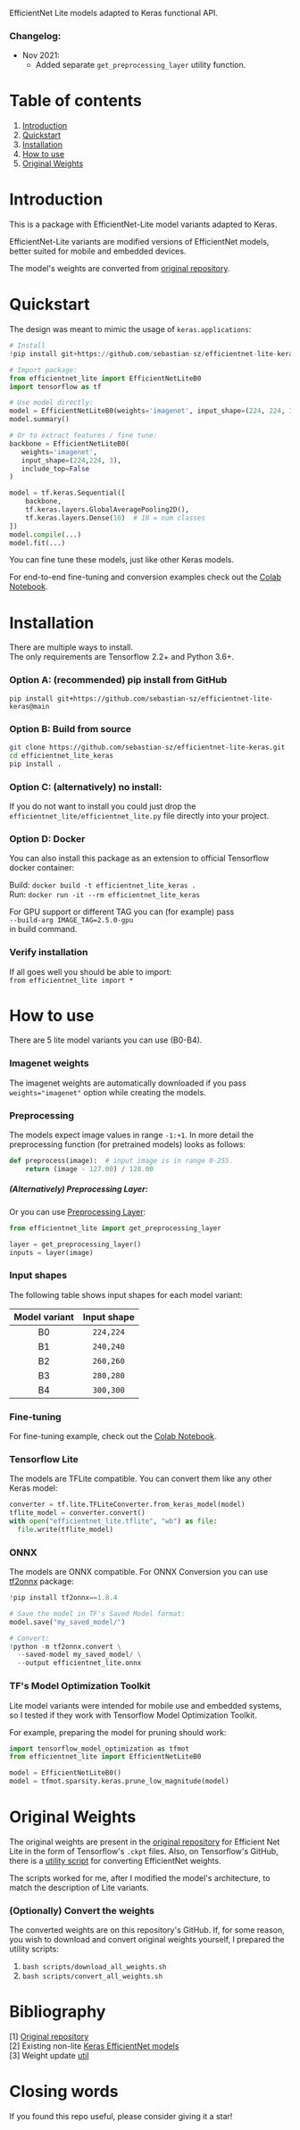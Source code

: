 EfficientNet Lite models adapted to Keras functional API.

### Changelog:
* Nov 2021:
  * Added separate `get_preprocessing_layer` utility function.

# Table of contents
1. [Introduction](https://github.com/sebastian-sz/efficientnet-lite-keras#introduction)
2. [Quickstart](https://github.com/sebastian-sz/efficientnet-lite-keras#quickstart)
3. [Installation](https://github.com/sebastian-sz/efficientnet-lite-keras#installation)
4. [How to use](https://github.com/sebastian-sz/efficientnet-lite-keras#how-to-use)
5. [Original Weights](https://github.com/sebastian-sz/efficientnet-lite-keras#original-weights)

# Introduction
This is a package with EfficientNet-Lite model variants adapted to Keras.  

EfficientNet-Lite variants are modified versions of EfficientNet models, better suited for mobile and embedded devices.   

The model's weights are converted from [original repository](https://github.com/tensorflow/tpu/blob/master/models/official/efficientnet/lite/).

# Quickstart
The design was meant to mimic the usage of `keras.applications`:
```python
# Install
!pip install git+https://github.com/sebastian-sz/efficientnet-lite-keras@main

# Import package:
from efficientnet_lite import EfficientNetLiteB0
import tensorflow as tf

# Use model directly:
model = EfficientNetLiteB0(weights='imagenet', input_shape=(224, 224, 3))
model.summary()

# Or to extract features / fine tune:
backbone = EfficientNetLiteB0(
   weights='imagenet', 
   input_shape=(224,224, 3),
   include_top=False
)

model = tf.keras.Sequential([
    backbone,
    tf.keras.layers.GlobalAveragePooling2D(),
    tf.keras.layers.Dense(10)  # 10 = num classes
])
model.compile(...)
model.fit(...)
```

You can fine tune these models, just like other Keras models.  

For end-to-end fine-tuning and conversion examples check out the 
[Colab Notebook](https://colab.research.google.com/drive/1d_TJGYt68SBmCDnrNEGOz8XKbKNm_7tY?usp=sharing).

# Installation
There are multiple ways to install.  
The only requirements are Tensorflow 2.2+ and Python 3.6+.

### Option A: (recommended) pip install from GitHub
`pip install git+https://github.com/sebastian-sz/efficientnet-lite-keras@main`

### Option B: Build from source
```bash
git clone https://github.com/sebastian-sz/efficientnet-lite-keras.git  
cd efficientnet_lite_keras  
pip install .
```

### Option C: (alternatively) no install:
If you do not want to install you could just drop the `efficientnet_lite/efficientnet_lite.py` file directly into your project.

### Option D: Docker
You can also install this package as an extension to official Tensorflow docker container:  

Build: `docker build -t efficientnet_lite_keras .`  
Run: `docker run -it --rm efficientnet_lite_keras`

For GPU support or different TAG you can (for example) pass  
`--build-arg IMAGE_TAG=2.5.0-gpu`  
in build command.

### Verify installation
If all goes well you should be able to import:  
`from efficientnet_lite import *` 

# How to use
There are 5 lite model variants you can use (B0-B4).

### Imagenet weights
The imagenet weights are automatically downloaded if you pass `weights="imagenet"` option while creating the models.

### Preprocessing
The models expect image values in range `-1:+1`. In more detail the preprocessing 
function (for pretrained models) looks as follows:  
```python
def preprocess(image):  # input image is in range 0-255.
    return (image - 127.00) / 128.00
```

##### (Alternatively) Preprocessing Layer:
Or you can use [Preprocessing Layer](https://keras.io/guides/preprocessing_layers/):
```python
from efficientnet_lite import get_preprocessing_layer

layer = get_preprocessing_layer()
inputs = layer(image)
```

### Input shapes
The following table shows input shapes for each model variant:

| Model variant | Input shape |
|:-------------:|:-----------:|
|       B0      | `224,224`   |
|       B1      | `240,240`   |
|       B2      | `260,260`   |
|       B3      | `280,280`   |
|       B4      | `300,300`   |

### Fine-tuning
For fine-tuning example, check out the [Colab Notebook](https://colab.research.google.com/drive/1d_TJGYt68SBmCDnrNEGOz8XKbKNm_7tY?usp=sharing).

### Tensorflow Lite
The models are TFLite compatible. You can convert them like any other Keras model:
```python
converter = tf.lite.TFLiteConverter.from_keras_model(model)
tflite_model = converter.convert()
with open("efficientnet_lite.tflite", "wb") as file:
  file.write(tflite_model)
```

### ONNX
The models are ONNX compatible. For ONNX Conversion you can use [tf2onnx](
https://github.com/onnx/tensorflow-onnx) package:
```python
!pip install tf2onnx==1.8.4

# Save the model in TF's Saved Model format:
model.save("my_saved_model/")

# Convert:
!python -m tf2onnx.convert \
  --saved-model my_saved_model/ \
  --output efficientnet_lite.onnx
```

### TF's Model Optimization Toolkit
Lite model variants were intended for mobile use and embedded systems, so I tested if
they work with Tensorflow Model Optimization Toolkit.

For example, preparing the model for pruning should work:
```python
import tensorflow_model_optimization as tfmot
from efficientnet_lite import EfficientNetLiteB0

model = EfficientNetLiteB0()
model = tfmot.sparsity.keras.prune_low_magnitude(model)
```

# Original Weights
The original weights are present in the
[original repository](https://github.com/tensorflow/tpu/blob/master/models/official/efficientnet/lite/)
for Efficient Net Lite in the form of Tensorflow's `.ckpt` files. Also, on Tensorflow's
GitHub, there is a [utility script](https://github.com/tensorflow/tensorflow/blob/master/tensorflow/python/keras/applications/efficientnet_weight_update_util.py)
for converting EfficientNet weights.

The scripts worked for me, after I modified the model's architecture, to match the
description of Lite variants.

### (Optionally) Convert the weights
The converted weights are on this repository's GitHub. If, for some reason, you wish to 
download and convert original weights yourself, I prepared the utility scripts: 
1. `bash scripts/download_all_weights.sh`
2. `bash scripts/convert_all_weights.sh`

# Bibliography
[1] [Original repository](https://github.com/tensorflow/tpu/tree/master/models/official/efficientnet/lite)  
[2] Existing non-lite [Keras EfficientNet models](https://github.com/tensorflow/tensorflow/blob/master/tensorflow/python/keras/applications/efficientnet.py)  
[3] Weight update [util](https://github.com/tensorflow/tensorflow/blob/master/tensorflow/python/keras/applications/efficientnet_weight_update_util.py)  

# Closing words
If you found this repo useful, please consider giving it a star!
